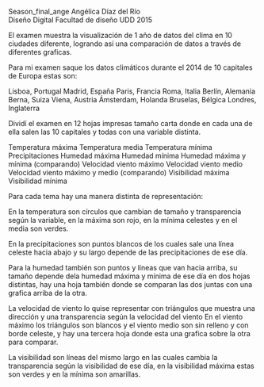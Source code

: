 Season_final_ange 
Angélica Díaz del Río  
Diseño Digital
Facultad de diseño UDD
2015

El examen muestra la visualización de 1 año  de datos del clima en 10 ciudades diferente, logrando así una comparación de datos a través de diferentes graficas.

Para mi examen saque los datos climáticos durante el 2014 de 10 capitales de Europa estas son:

Lisboa, Portugal
Madrid, España
Paris, Francia
Roma, Italia
Berlín, Alemania
Berna, Suiza
Viena, Austria
Ámsterdam, Holanda
Bruselas, Bélgica
Londres, Inglaterra

Dividí el examen en 12 hojas impresas tamaño carta donde en cada una de ella salen las 10 capitales y todas con una variable distinta.

Temperatura máxima
Temperatura media
Temperatura mínima
Precipitaciones
Humedad máxima
Humedad mínima
Humedad máxima y mínima (comparando)
Velocidad viento máximo
Velocidad viento medio
Velocidad viento máximo y medio (comparando)
Visibilidad máxima
Visibilidad mínima

Para cada tema hay una manera distinta de representación:

En la temperatura son círculos que cambian de tamaño y transparencia según la variable, en la máxima son rojo, en la mínima celestes y en el media son verdes.

En la precipitaciones son puntos blancos de los cuales sale una línea celeste hacia abajo y su largo depende de las precipitaciones de ese día.

Para la humedad también son puntos y líneas que van hacia arriba, su tamaño depende dela  humedad máxima y mínima de ese día en dos hojas distintas, hay una hoja también donde se comparan las dos juntas con una grafica arriba de la otra.

La velocidad de viento lo quise representar con triángulos que muestra una dirección y una transparencia según la velocidad del viento
En el viento máximo los triángulos son blancos y el  viento medio son sin relleno y con borde celeste, y hay una tercera hoja donde esta una grafica sobre la otra para comparar.

La visibilidad son líneas del mismo largo en las cuales cambia la transparencia según la visibilidad de ese día, en la visibilidad máxima estas son verdes y en la mínima son amarillas.







 
